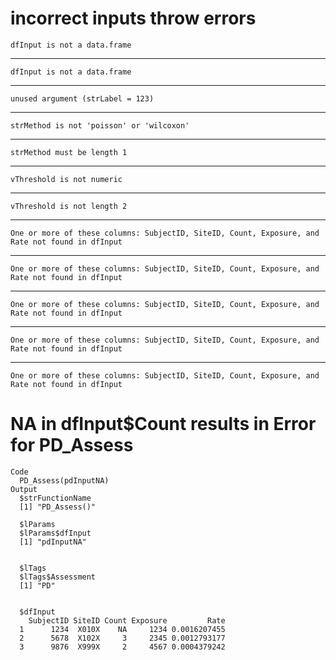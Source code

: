 # incorrect inputs throw errors

    dfInput is not a data.frame

---

    dfInput is not a data.frame

---

    unused argument (strLabel = 123)

---

    strMethod is not 'poisson' or 'wilcoxon'

---

    strMethod must be length 1

---

    vThreshold is not numeric

---

    vThreshold is not length 2

---

    One or more of these columns: SubjectID, SiteID, Count, Exposure, and Rate not found in dfInput

---

    One or more of these columns: SubjectID, SiteID, Count, Exposure, and Rate not found in dfInput

---

    One or more of these columns: SubjectID, SiteID, Count, Exposure, and Rate not found in dfInput

---

    One or more of these columns: SubjectID, SiteID, Count, Exposure, and Rate not found in dfInput

---

    One or more of these columns: SubjectID, SiteID, Count, Exposure, and Rate not found in dfInput

# NA in dfInput$Count results in Error for PD_Assess

    Code
      PD_Assess(pdInputNA)
    Output
      $strFunctionName
      [1] "PD_Assess()"
      
      $lParams
      $lParams$dfInput
      [1] "pdInputNA"
      
      
      $lTags
      $lTags$Assessment
      [1] "PD"
      
      
      $dfInput
        SubjectID SiteID Count Exposure         Rate
      1      1234  X010X    NA     1234 0.0016207455
      2      5678  X102X     3     2345 0.0012793177
      3      9876  X999X     2     4567 0.0004379242
      

